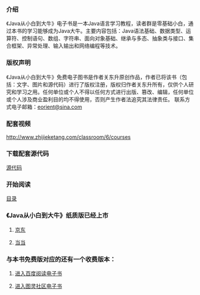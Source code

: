 ### 介绍
《Java从小白到大牛》电子书是一本Java语言学习教程，读者群是零基础小白，通过本书的学习能够成为Java大牛。主要内容包括：Java语法基础、数据类型、运算符、控制语句、数组、字符串、面向对象基础、继承与多态、抽象类与接口、集合框架、异常处理、输入输出和网络编程等技术。

### 版权声明
《Java从小白到大牛》免费电子图书是作者关东升原创作品，作者已将该书（包括：文字、图片和源代码）进行了版权注册，版权归作者关东升所有，仅供个人研究和学习之用。任何单位或个人不得以任何方式进行出版、篡改、编辑，任何单位或个人涉及商业盈利目的均不得使用，否则产生作者法追究其法律责任。
联系方式电子邮箱：eorient@sina.com

### 配套视频
http://www.zhijieketang.com/classroom/6/courses

### 下载配套源代码
[源代码](./code/)

### 开始阅读
[目录](./ebook/SUMMARY.md)

### 《Java从小白到大牛》纸质版已经上市
1. [京东](https://item.jd.com/12350199.html)

2. [当当](http://product.dangdang.com/25273906.html)


### 与本书免费版对应的还有一个收费版本：

1. [进入百度阅读电子书](https://yuedu.baidu.com/ebook/7c1499987e192279168884868762caaedd33ba00)

2. [进入图灵社区电子书](http://www.ituring.com.cn/book/2480)
